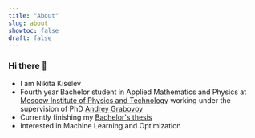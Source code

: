 ```yaml
---
title: "About"
slug: about
showtoc: false
draft: false
---
```


### Hi there 👋

- I am Nikita Kiselev
- Fourth year Bachelor student in Applied Mathematics and Physics at [Moscow Institute of Physics and Technology](https://mipt.ru/en) working under the supervision of PhD [Andrey Grabovoy](https://andriygav.github.io)
- Currently finishing my [Bachelor's thesis](https://github.com/intsystems/Kiselev-BS-Thesis)
- Interested in Machine Learning and Optimization
